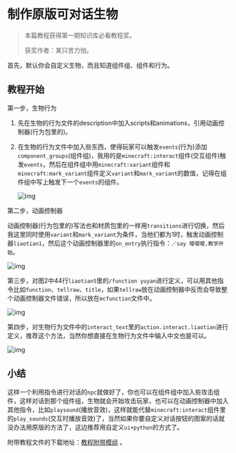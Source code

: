 # 制作原版可对话生物

> 本篇教程获得第一期知识库必看教程奖。
>
> 获奖作者：某只苦力怕。

首先，默认你会自定义生物，而且知道组件组、组件和行为。



## 教程开始

第一步，生物行为

1. 先在生物的行为文件的description中加入scripts和animations，引用动画控制器(行为包里的)。

2. 在生物的行为文件中加入些东西，使得玩家可以触发`events`(行为)添加`component_groups`(组件组)，我用的是`minecraft:interact`组件(交互组件)触发`events`，然后在组件组中用`minecraft:variant`组件和`minecraft:mark_variant`组件定义`variant`和`mark_variant`的数值，记得在组件组中写上触发下一个`events`的组件。

   ![img](./images/1_0.png)



第二步，动画控制器

动画控制器(行为包里的)写法也和材质包里的一样用`transitions`进行切换，然后我这里同时使用`variant`和`mark_variant`为条件，当他们都为1时，触发动画控制器`liaotian1`，然后这个动画控制器里的`on_entry`执行指令：`／say 嘤嘤嘤,教学开始`。

![img](./images/1_1.png)



第三步，对图2中44行`liaotian5`里的`/function yuyan`进行定义，可以用其他指令比如`function`、`tellraw`、`title`，如果`tellraw`放在动画控制器中反而会导致整个动画控制器文件错误，所以放在`mcfunction`文件中。

![img](./images/1_2.png)



第四步，对生物行为文件中的`interact_text`里的`action.interact.liaotian`进行定义，推荐这个方法，当然你想直接在生物行为文件中输入中文也是可以。

![img](./images/1_3.png)



## 小结

这样一个利用指令进行对话的`npc`就做好了，你也可以在组件组中加入些攻击组件，这样对话到那个组件组，生物就会开始攻击玩家，也可以在动画控制器中加入其他指令，比如`playsound`(播放音效)，这样就能代替`minecraft:interact`组件里的`play_sounds`(交互时播放音效)了，当然如果你要自定义对话按钮的图案的话就没办法用原版的方法了，这边推荐用自定义`ui+python`的方式了。 

附带教程文件的下载地址：[教程附带模组](https://wwn.lanzouy.com/ixrfx0dw6zpc) 。



